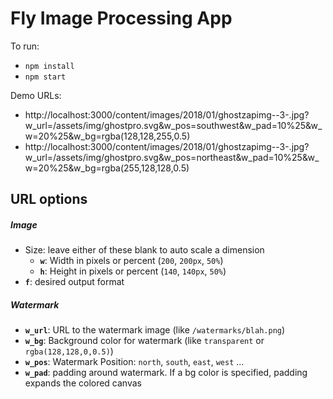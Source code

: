 # Fly Image Processing App

To run:
* `npm install`
* `npm start`

Demo URLs:
* http://localhost:3000/content/images/2018/01/ghostzapimg--3-.jpg?w_url=/assets/img/ghostpro.svg&w_pos=southwest&w_pad=10%25&w_w=20%25&w_bg=rgba(128,128,255,0.5)
* http://localhost:3000/content/images/2018/01/ghostzapimg--3-.jpg?w_url=/assets/img/ghostpro.svg&w_pos=northeast&w_pad=10%25&w_w=20%25&w_bg=rgba(255,128,128,0.5)

## URL options

##### Image
* Size: leave either of these blank to auto scale a dimension
  * **`w`**: Width in pixels or percent (`200`, `200px`, `50%`)
  * **`h`**: Height in pixels or percent (`140`, `140px`, `50%`)
* **`f`**: desired output format
##### Watermark
* **`w_url`**: URL to the watermark image (like `/watermarks/blah.png`)
* **`w_bg`**: Background color for watermark (like `transparent` or `rgba(128,128,0,0.5)`)
* **`w_pos`**: Watermark Position: `north`, `south`, `east`, `west` ...
* **`w_pad`**: padding around watermark. If a bg color is specified, padding expands the colored canvas

